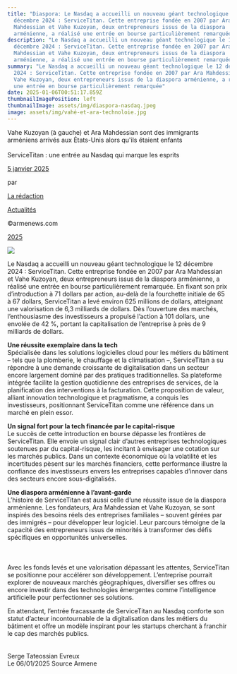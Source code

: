 ```yaml
---
title: "Diaspora: Le Nasdaq a accueilli un nouveau géant technologique le 12
  décembre 2024 : ServiceTitan. Cette entreprise fondée en 2007 par Ara
  Mahdessian et Vahe Kuzoyan, deux entrepreneurs issus de la diaspora
  arménienne, a réalisé une entrée en bourse particulièrement remarquée"
description: "Le Nasdaq a accueilli un nouveau géant technologique le 12
  décembre 2024 : ServiceTitan. Cette entreprise fondée en 2007 par Ara
  Mahdessian et Vahe Kuzoyan, deux entrepreneurs issus de la diaspora
  arménienne, a réalisé une entrée en bourse particulièrement remarquée"
summary: "Le Nasdaq a accueilli un nouveau géant technologique le 12 décembre
  2024 : ServiceTitan. Cette entreprise fondée en 2007 par Ara Mahdessian et
  Vahe Kuzoyan, deux entrepreneurs issus de la diaspora arménienne, a réalisé
  une entrée en bourse particulièrement remarquée"
date: 2025-01-06T00:51:17.859Z
thumbnailImagePosition: left
thumbnailImage: assets/img/diaspora-nasdaq.jpeg
image: assets/img/vahé-et-ara-technoloie.jpg
---
```

Vahe Kuzoyan (à gauche) et Ara Mahdessian sont des immigrants arméniens arrivés aux États-Unis alors qu'ils étaient enfants\
\
ServiceTitan : une entrée au Nasdaq qui marque les esprits

[5 janvier 2025](https://www.armenews.com/servicetitan-une-entree-au-nasdaq-qui-marque-les-esprits/)

par

[La rédaction](https://www.armenews.com/author/toranian/)

[Actualités](https://www.armenews.com/categorie/actualites/)

©armenews.com

[2025](https://www.armenews.com/servicetitan-une-entree-au-nasdaq-qui-marque-les-esprits/)

![](https://www.armenews.com/wp-content/uploads/2025/01/GgYYaY9WIAEj5lW-1.jpeg)

Le Nasdaq a accueilli un nouveau géant technologique le 12 décembre 2024 : ServiceTitan. Cette entreprise fondée en 2007 par Ara Mahdessian et Vahe Kuzoyan, deux entrepreneurs issus de la diaspora arménienne, a réalisé une entrée en bourse particulièrement remarquée. En fixant son prix d’introduction à 71 dollars par action, au-delà de la fourchette initiale de 65 à 67 dollars, ServiceTitan a levé environ 625 millions de dollars, atteignant une valorisation de 6,3 milliards de dollars. Dès l’ouverture des marchés, l’enthousiasme des investisseurs a propulsé l’action à 101 dollars, une envolée de 42 %, portant la capitalisation de l’entreprise à près de 9 milliards de dollars.

**Une réussite exemplaire dans la tech**\
Spécialisée dans les solutions logicielles cloud pour les métiers du bâtiment – tels que la plomberie, le chauffage et la climatisation –, ServiceTitan a su répondre à une demande croissante de digitalisation dans un secteur encore largement dominé par des pratiques traditionnelles. Sa plateforme intégrée facilite la gestion quotidienne des entreprises de services, de la planification des interventions à la facturation. Cette proposition de valeur, alliant innovation technologique et pragmatisme, a conquis les investisseurs, positionnant ServiceTitan comme une référence dans un marché en plein essor.

**Un signal fort pour la tech financée par le capital-risque**\
Le succès de cette introduction en bourse dépasse les frontières de ServiceTitan. Elle envoie un signal clair d’autres entreprises technologiques soutenues par du capital-risque, les incitant à envisager une cotation sur les marchés publics. Dans un contexte économique où la volatilité et les incertitudes pèsent sur les marchés financiers, cette performance illustre la confiance des investisseurs envers les entreprises capables d’innover dans des secteurs encore sous-digitalisés.

**Une diaspora arménienne à l’avant-garde**\
L’histoire de ServiceTitan est aussi celle d’une réussite issue de la diaspora arménienne. Les fondateurs, Ara Mahdessian et Vahe Kuzoyan, se sont inspirés des besoins réels des entreprises familiales – souvent gérées par des immigrés – pour développer leur logiciel. Leur parcours témoigne de la capacité des entrepreneurs issus de minorités à transformer des défis spécifiques en opportunités universelles.\
\
\
\
Avec les fonds levés et une valorisation dépassant les attentes, ServiceTitan se positionne pour accélérer son développement. L’entreprise pourrait explorer de nouveaux marchés géographiques, diversifier ses offres ou encore investir dans des technologies émergentes comme l’intelligence artificielle pour perfectionner ses solutions.

En attendant, l’entrée fracassante de ServiceTitan au Nasdaq conforte son statut d’acteur incontournable de la digitalisation dans les métiers du bâtiment et offre un modèle inspirant pour les startups cherchant à franchir le cap des marchés publics.\
\
\
Serge Tateossian Evreux\
Le 06/01/2025 Source Armene